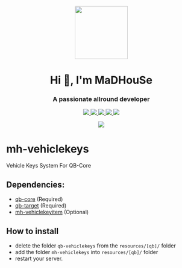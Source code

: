 <p align="center">
    <img width="140" src="https://icons.iconarchive.com/icons/iconarchive/red-orb-alphabet/128/Letter-M-icon.png" />  
    <h1 align="center">Hi 👋, I'm MaDHouSe</h1>
    <h3 align="center">A passionate allround developer </h3>    
</p>

<p align="center">
  <a href="https://github.com/MaDHouSe79/mh-vehiclekeys/issues">
    <img src="https://img.shields.io/github/issues/MaDHouSe79/mh-vehiclekeys"/> 
  </a>
  <a href="https://github.com/MaDHouSe79/mh-vehiclekeys/watchers">
    <img src="https://img.shields.io/github/watchers/MaDHouSe79/mh-vehiclekeys"/> 
  </a> 
  <a href="https://github.com/MaDHouSe79/mh-vehiclekeys/network/members">
    <img src="https://img.shields.io/github/forks/MaDHouSe79/mh-vehiclekeys"/> 
  </a>  
  <a href="https://github.com/MaDHouSe79/mh-vehiclekeys/stargazers">
    <img src="https://img.shields.io/github/stars/MaDHouSe79/mh-vehiclekeys?color=white"/> 
  </a>
  <a href="https://github.com/MaDHouSe79/mh-parking/blob/main/LICENSE">
    <img src="https://img.shields.io/github/license/MaDHouSe79/mh-vehiclekeys?color=black"/> 
  </a>      
</p>

<p align="center">
  <img alig src="https://github-profile-trophy.vercel.app/?username=MaDHouSe79&margin-w=15&column=6" />
</p>


# mh-vehiclekeys
Vehicle Keys System For QB-Core

## Dependencies:
- [qb-core](https://github.com/qbcore-framework/qb-core) (Required)
- [qb-target](https://github.com/BerkieBb/qb-target) (Required)
- [mh-vehiclekeyitem](https://github.com/MaDHouSe79/mh-vehiclekeyitem) (Optional)

## How to install
- delete the folder `qb-vehiclekeys` from the `resources/[qb]/` folder
- add the folder `mh-vehiclekeys` into `resources/[qb]/` folder
- restart your server.
